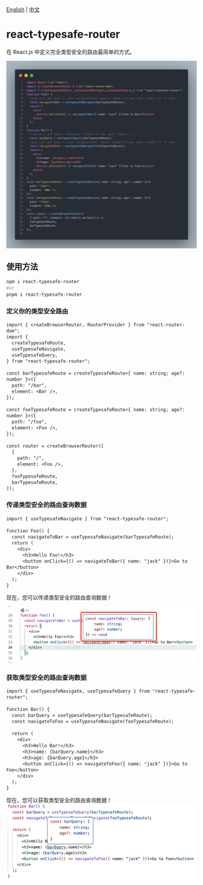 [English](README.md) | [中文](README.zh.md)

# react-typesafe-router

在 React.js 中定义完全类型安全的路由最简单的方式。

![1726114162133](image/README.zh/1726114162133.png)

## 使用方法

```bash
npm i react-typesafe-router
#or
pnpm i react-typesafe-router
```

### 定义你的类型安全路由

```tsx
import { createBrowserRouter, RouterProvider } from "react-router-dom";
import {
  createTypesafeRoute,
  useTypesafeNavigate,
  useTypesafeQuery,
} from "react-typesafe-router";

const barTypesafeRoute = createTypesafeRoute<{ name: string; age?: number }>({
  path: "/bar",
  element: <Bar />,
});

const fooTypesafeRoute = createTypesafeRoute<{ name: string; age?: number }>({
  path: "/foo",
  element: <Foo />,
});

const router = createBrowserRouter([
  {
    path: "/",
    element: <Foo />,
  },
  fooTypesafeRoute,
  barTypesafeRoute,
]);
```

### 传递类型安全的路由查询数据

```tsx
import { useTypesafeNavigate } from "react-typesafe-router";

function Foo() {
  const navigateToBar = useTypesafeNavigate(barTypesafeRoute);
  return (
    <div>
      <h3>Hello Foo!</h3>
      <button onClick={() => navigateToBar({ name: "jack" })}>Go to Bar</button>
    </div>
  );
}
```

现在，您可以传递类型安全的路由查询数据！

![img.png](https://raw.githubusercontent.com/qinjialei24/react-typesafe-router/main/assets/img.png)

### 获取类型安全的路由查询数据

```tsx
import { useTypesafeNavigate, useTypesafeQuery } from "react-typesafe-router";

function Bar() {
  const barQuery = useTypesafeQuery(barTypesafeRoute);
  const navigateToFoo = useTypesafeNavigate(fooTypesafeRoute);

  return (
    <div>
      <h3>Hello Bar!</h3>
      <h3>name: {barQuery.name}</h3>
      <h3>age: {barQuery.age}</h3>
      <button onClick={() => navigateToFoo({ name: "jack" })}>Go to Foo</button>
    </div>
  );
}
```

现在，您可以获取类型安全的路由查询数据！
![img_1.png](https://raw.githubusercontent.com/qinjialei24/react-typesafe-router/main/assets/img_1.png)
